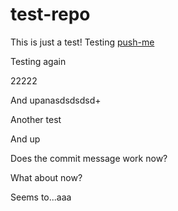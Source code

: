 ﻿# test-repo

This is just a test!
Testing [push-me](]https://github.com/voec/push-me)

Testing again

22222

And upanasdsdsdsd+

Another test

And up

Does the commit message work now?

What about now?

Seems to...aaa